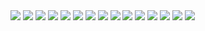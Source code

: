 
 <img src="https://img.shields.io/badge/javascript-%23323330.svg?style=for-the-badge&logo=javascript&logoColor=%23F7DF1E"/>
 <img src="https://img.shields.io/badge/css3-%231572B6.svg?style=for-the-badge&logo=css3&logoColor=white"/>
 <img src="https://img.shields.io/badge/html5-%23E34F26.svg?style=for-the-badge&logo=html5&logoColor=white"/>
 <img src="https://img.shields.io/badge/typescript-%23007ACC.svg?style=for-the-badge&logo=typescript&logoColor=white"/>
 <img src="https://img.shields.io/badge/express.js-%23404d59.svg?style=for-the-badge&logo=express&logoColor=%2361DAFB"/>
 <img src="https://img.shields.io/badge/NPM-%23000000.svg?style=for-the-badge&logo=npm&logoColor=white"/>
 <img src="https://img.shields.io/badge/Next-black?style=for-the-badge&logo=next.js&logoColor=white"/>
 <img src="https://img.shields.io/badge/node.js-6DA55F?style=for-the-badge&logo=node.js&logoColor=white"/>
 <img src="https://img.shields.io/badge/react-%2320232a.svg?style=for-the-badge&logo=react&logoColor=%2361DAFB"/>
 <img src="https://img.shields.io/badge/React_Router-CA4245?style=for-the-badge&logo=react-router&logoColor=white"/>
 <img src="https://img.shields.io/badge/redux-%23593d88.svg?style=for-the-badge&logo=redux&logoColor=white"/>
 <img src="https://img.shields.io/badge/git-%23F05033.svg?style=for-the-badge&logo=git&logoColor=white"/>
 <img src="https://img.shields.io/badge/heroku-%23430098.svg?style=for-the-badge&logo=heroku&logoColor=white"/>
 <img src="https://img.shields.io/badge/MongoDB-%234ea94b.svg?style=for-the-badge&logo=mongodb&logoColor=white"/>
 <img src="https://img.shields.io/badge/Newer.js-blue?style=for-the-badge&color=%23728db3&logo=data%3Aimage%2Fpng%3Bbase64%2CiVBORw0KGgoAAAANSUhEUgAAAA4AAAAOCAQAAAC1QeVaAAAABGdBTUEAALGPC%2FxhBQAAACBjSFJNAAB6JgAAgIQAAPoAAACA6AAAdTAAAOpgAAA6mAAAF3CculE8AAAAAmJLR0QA%2F4ePzL8AAAAHdElNRQfmBB4JFChdRZBzAAAApUlEQVQY022QKw5CMRBFT1vMsySgEARBME%2BhUG8FBIkiKAwJS2ARJIRgEawEwzJgAQgc4tFBNP2RXjOfk5k7GQWClwJirdAkEnI52GHJIOk2jCM0rNlThdkZowg1Dz5swmrrgvdsOTNkXvIExZsDC%2BoSBMOTC1t6JSjAjTu72NO5C1e%2BrPzR%2F7DlyJQGm0Ib8IsT3cRMjNRSicsRZCJ9cb%2FOH59WP3gYKmvmuKwCAAAAJXRFWHRkYXRlOmNyZWF0ZQAyMDIyLTA0LTMwVDA5OjIwOjM2KzAwOjAwqph45AAAACV0RVh0ZGF0ZTptb2RpZnkAMjAyMi0wNC0zMFQwOToyMDozNiswMDowMNvFwFgAAAAASUVORK5CYII%3D" />
